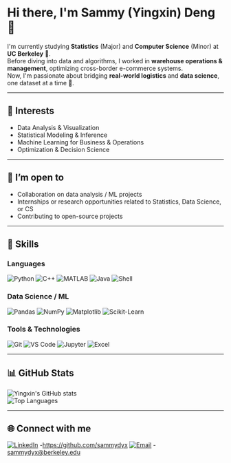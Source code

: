 # Hi there, I'm **Sammy (Yingxin) Deng** 👋

I'm currently studying **Statistics** (Major) and **Computer Science** (Minor) at **UC Berkeley** 🐻.  
Before diving into data and algorithms, I worked in **warehouse operations & management**, optimizing cross-border e-commerce systems.  
Now, I'm passionate about bridging **real-world logistics** and **data science**, one dataset at a time 🚀.

---

## 🔬 Interests

- Data Analysis & Visualization  
- Statistical Modeling & Inference  
- Machine Learning for Business & Operations  
- Optimization & Decision Science

---

## 🤝 I’m open to

- Collaboration on data analysis / ML projects  
- Internships or research opportunities related to Statistics, Data Science, or CS  
- Contributing to open-source projects

---

## 🧰 Skills

### **Languages**
![Python](https://img.shields.io/badge/-Python-3776AB?style=flat&logo=python&logoColor=white)
![C++](https://img.shields.io/badge/-C++-00599C?style=flat&logo=c%2B%2B&logoColor=white)
![MATLAB](https://img.shields.io/badge/-MATLAB-orange?style=flat)
![Java](https://img.shields.io/badge/-Java-007396?style=flat&logo=java&logoColor=white)
![Shell](https://img.shields.io/badge/-Shell_Script-121011?style=flat&logo=gnu-bash&logoColor=white)

### **Data Science / ML**
![Pandas](https://img.shields.io/badge/-Pandas-150458?style=flat&logo=pandas)
![NumPy](https://img.shields.io/badge/-NumPy-013243?style=flat&logo=numpy)
![Matplotlib](https://img.shields.io/badge/-Matplotlib-11557c?style=flat)
![Scikit-Learn](https://img.shields.io/badge/-Scikit--Learn-F7931E?style=flat&logo=scikit-learn&logoColor=white)

### **Tools & Technologies**
![Git](https://img.shields.io/badge/-Git-F05032?style=flat&logo=git&logoColor=white)
![VS Code](https://img.shields.io/badge/-VS%20Code-007ACC?style=flat&logo=visual-studio-code)
![Jupyter](https://img.shields.io/badge/-Jupyter-F37626?style=flat&logo=jupyter&logoColor=white)
![Excel](https://img.shields.io/badge/-Excel-217346?style=flat&logo=microsoft-excel&logoColor=white)

---

## 📊 GitHub Stats

![Yingxin's GitHub stats](https://github-readme-stats.vercel.app/api?username=YingxinDeng&show_icons=true&theme=radical)  
![Top Languages](https://github-readme-stats.vercel.app/api/top-langs/?username=YingxinDeng&layout=compact&theme=radical)

---

## 🌐 Connect with me

[![LinkedIn](https://img.shields.io/badge/LinkedIn-blue?style=for-the-badge&logo=linkedin&logoColor=white)](https://github.com/sammydyx) -https://github.com/sammydyx
[![Email](https://img.shields.io/badge/Email-D14836?style=for-the-badge&logo=gmail&logoColor=white)](mailto:sammydyx@berkeley.edu) - sammydyx@berkeley.edu

